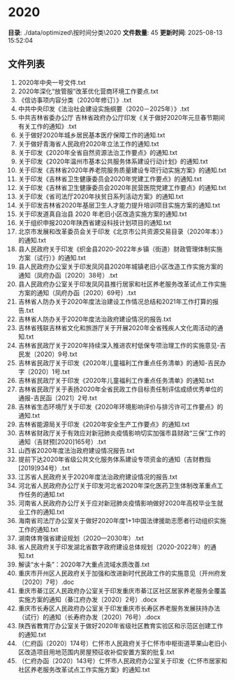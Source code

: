 # 2020

**目录**: ./data/optimized\按时间分类\2020
**文件数量**: 45
**更新时间**: 2025-08-13 15:52:04

## 文件列表

1. 2020年中央一号文件.txt
2. 2020年深化“放管服”改革优化营商环境工作要点.txt
3. 《信访事项内容分类（2020年修订）》.txt
4. 中共中央印发《法治社会建设实施纲要（2020－2025年）》.txt
5. 中共吉林省委办公厅 吉林省政府办公厅印发《关于做好2020年元旦春节期间有关工作的通知》.txt
6. 关于做好2020年城乡居民基本医疗保障工作的通知.txt
7. 关于做好青海省人民政府2020年立法工作的通知.txt
8. 关于印发《2020年全省自然资源法治工作要点》的通知.txt
9. 关于印发《2020年温州市基本公共服务体系建设行动计划》的通知.txt
10. 关于印发《吉林省2020年养老院服务质量建设专项行动实施方案》的通知.txt
11. 关于印发《吉林省卫生健康委员会2020年党建工作要点》的通知.txt
12. 关于印发《吉林省卫生健康委员会2020年民营医院党建工作要点》的通知.txt
13. 关于印发《省司法厅2020年扶贫日系列活动方案》的通知.txt
14. 关于印发吉林省2020年基层卫生人才能力提升培训项目实施方案的通知.txt
15. 关于印发道真自治县 2020 年老旧小区改造实施方案的通知.txt
16. 关于组织申报2020年陕西省建设科技计划项目的通知.txt
17. 北京市发展和改革委员会关于印发《北京市公共资源交易目录（2020年本）》的通知.txt
18. 县人民政府关于印发《织金县2020-2022年乡镇（街道）财政管理体制实施方案（试行）》的通知.txt
19. 县人民政府办公室关于印发凤冈县2020年城镇老旧小区改造工作实施方案的通知（凤府办函〔2020〕38号）.txt
20. 县人民政府办公室关于印发凤冈县推行居家和社区养老服务改革试点工作实施方案的通知（凤府办函〔2020〕69号）.txt
21. 吉林省人防办关于2020年度法治建设工作情况总结和2021年工作打算的报告.txt
22. 吉林省人防办关于2020年度法治政府建设情况的报告.txt
23. 吉林省残联吉林省文化和旅游厅关于开展2020年全省残疾人文化周活动的通知.txt
24. 吉林省民政厅关于2020年持续深入推进农村低保专项治理工作的实施意见-吉民发〔2020〕9号.txt
25. 吉林省民政厅关于印发《2020年儿童福利工作重点任务清单》的通知-吉民办字〔2020〕1号.txt
26. 吉林省民政厅关于印发《2020年儿童福利工作重点任务清单》的通知.txt
27. 吉林省民政厅关于表扬2020年全省民政工作目标责任制评估成绩优秀单位的通报-吉民函〔2021〕2号.txt
28. 吉林省生态环境厅关于印发《2020年环境影响评价与排污许可工作要点》的通知.txt
29. 吉林省能源局关于印发《2020年安全生产工作要点》的通知.txt
30. 吉林省财政厅关于有效应对新冠肺炎疫情影响切实加强市县财政“三保”工作的通知（吉财预[2020]165号）.txt
31. 山西省2020年度法治政府建设情况报告.txt
32. 提前下达2020年省级公共文化服务体系建设专项资金的通知（吉财教指[2019]934号）.txt
33. 江苏省人民政府关于2020年度法治政府建设情况的报告.txt
34. 河北省人民政府办公厅关于印发河北省2020年深化医药卫生体制改革重点工作任务的通知.txt
35. 河南省人民政府办公厅关于应对新冠肺炎疫情影响做好2020年高校毕业生就业工作的通知.txt
36. 海南省司法厅办公室关于做好2020年度1+1中国法律援助志愿者行动组织实施工作的通知.txt
37. 湖南体育强省建设规划（2020—2030年）.txt
38. 省人民政府关于印发湖北省数字政府建设总体规划（2020-2022年）的通知.txt
39. 解读“水十条”：2020年7大重点流域水质改善.txt
40. 重庆市开州区人民政府关于加强和改进新时代民政工作的实施意见（开州府发〔2020〕7号）.doc
41. 重庆市綦江区人民政府办公室关于印发重庆市綦江区社区居家养老服务全覆盖实施方案的通知（綦江府办发〔2020〕2号）.docx
42. 重庆市长寿区人民政府办公室关于印发重庆市长寿区养老服务发展扶持办法（试行）的通知（长寿府办发〔2020〕76号）.docx
43. 陕西省教育厅办公室关于做好2020年省级社区教育实验区和示范区创建工作的通知.txt
44. （仁府函〔2020〕174号）仁怀市人民政府关于仁怀市中枢街道苹果山老旧小区改造项目用地范围内房屋预征收补偿安置方案的批复.txt
45. （仁府办函〔2020〕143号）仁怀市人民政府办公室关于印发《仁怀市居家和社区养老服务改革试点工作实施方案》的通知.txt
